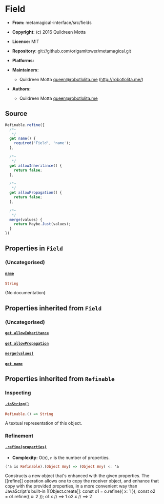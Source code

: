 

# Field






  - **From:**
    metamagical-interface/src/fields
  - **Copyright:**
    (c) 2016 Quildreen Motta
  - **Licence:**
    MIT
  - **Repository:**
    git://github.com/origamitower/metamagical.git
  - **Platforms:**
    
  - **Maintainers:**
      - Quildreen Motta <queen@robotlolita.me> (http://robotlolita.me/)
  - **Authors:**
      - Quildreen Motta <queen@robotlolita.me>



 


## Source


```javascript
Refinable.refine({
  /*~
   */
  get name() {
    required('Field', 'name');
  },

  /*~
   */
  get allowInheritance() {
    return false;
  },

  /*~
   */
  get allowPropagation() {
    return false;
  },

  /*~
   */
  merge(values) {
    return Maybe.Just(values);
  }
})
```




## Properties in `Field`




### (Uncategorised)




#### [`name`](location/name)



```haskell
String
```

(No documentation)






## Properties inherited from `Field`




### (Uncategorised)




#### [`get allowInheritance`](location/allowInheritance)







#### [`get allowPropagation`](location/allowPropagation)







#### [`merge(values)`](location/merge)







#### [`get name`](location/name)










## Properties inherited from `Refinable`




### Inspecting




#### [`.toString()`](location/toString)



```haskell
Refinable.() => String
```

A textual representation of this object.





### Refinement




#### [`.refine(properties)`](location/refine)

  - **Complexity:**
    O(n), `n` is the number of properties.

```haskell
('a is Refinable).(Object Any) => (Object Any) <: 'a
```

Constructs a new object that's enhanced with the given properties.
The [[refine]] operation allows one to copy the receiver object,
and enhance that copy with the provided properties, in a more
convenient way than JavaScript's built-in [[Object.create]]:
    const o1 = o.refine({ x: 1 });
    const o2 = o1.refine({ x: 2 });
    o1.x  // ==> 1
    o2.x  // ==> 2








